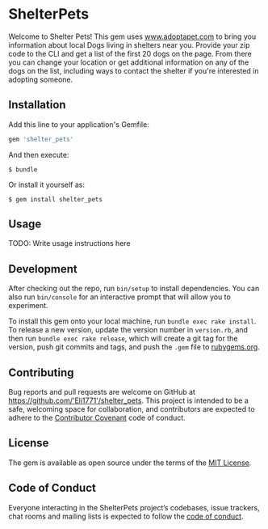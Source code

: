 # ShelterPets

Welcome to Shelter Pets! This gem uses www.adoptapet.com to bring you information about local Dogs living in shelters near you. Provide your zip code to the CLI and get a list of the first 20 dogs on the page. From there you can change your location or get additional information on any of the dogs on the list, including ways to contact the shelter if you're interested in adopting someone. 

## Installation

Add this line to your application's Gemfile:

```ruby
gem 'shelter_pets'
```

And then execute:

    $ bundle

Or install it yourself as:

    $ gem install shelter_pets

## Usage

TODO: Write usage instructions here

## Development

After checking out the repo, run `bin/setup` to install dependencies. You can also run `bin/console` for an interactive prompt that will allow you to experiment.

To install this gem onto your local machine, run `bundle exec rake install`. To release a new version, update the version number in `version.rb`, and then run `bundle exec rake release`, which will create a git tag for the version, push git commits and tags, and push the `.gem` file to [rubygems.org](https://rubygems.org).

## Contributing

Bug reports and pull requests are welcome on GitHub at https://github.com/'Eli1771'/shelter_pets. This project is intended to be a safe, welcoming space for collaboration, and contributors are expected to adhere to the [Contributor Covenant](http://contributor-covenant.org) code of conduct.

## License

The gem is available as open source under the terms of the [MIT License](https://opensource.org/licenses/MIT).

## Code of Conduct

Everyone interacting in the ShelterPets project’s codebases, issue trackers, chat rooms and mailing lists is expected to follow the [code of conduct](https://github.com/'Eli1771'/shelter_pets/blob/master/CODE_OF_CONDUCT.md).
